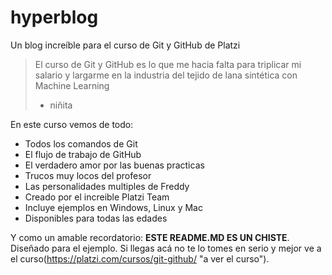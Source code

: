 # hyperblog

Un blog increíble para el curso de Git y GitHub de Platzi

> El curso de Git y GitHub es lo que me hacia falta para triplicar mi salario y largarme en la industria del tejido de lana sintética con Machine Learning
>
> - niñita

En este curso vemos de todo:

- Todos los comandos de Git
- El flujo de trabajo de GitHub
- El verdadero amor por las buenas practicas
- Trucos muy locos del profesor
- Las personalidades multiples de Freddy
- Creado por el increible Platzi Team
- Incluye ejemplos en Windows, Linux y Mac
- Disponibles para todas las edades

Y como un amable recordatorio: **ESTE README.MD ES UN CHISTE**. Diseñado para el ejemplo. Si llegas acá no te lo tomes en serio y mejor ve a el curso(https://platzi.com/cursos/git-github/ "a ver el curso").
